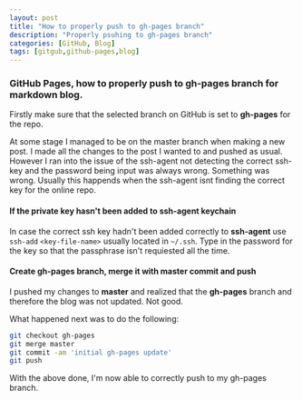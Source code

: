 ```yaml
---
layout: post
title: "How to properly push to gh-pages branch"
description: "Properly psuhing to gh-pages branch"
categories: [GitHub, Blog]
tags: [gitgub,github-pages,blog]
---
```


### GitHub Pages, how to properly push to gh-pages branch for markdown blog.

Firstly make sure that the selected branch on GitHub is set to **gh-pages** for the repo.

At some stage I managed to be on the master branch when making a new post. I made all the changes to the post I wanted to and pushed as usual.
However I ran into the issue of the ssh-agent not detecting the correct ssh-key and the password being input was always wrong. Something was wrong. Usually this happends when the ssh-agent isnt finding the correct key for the online repo.


#### If the private key hasn't been added to ssh-agent keychain

In case the correct ssh key hadn't been added correctly to **ssh-agent** use `ssh-add` `<key-file-name>` usually located in `~/.ssh`. Type in the password for the key so that the passphrase isn't requiested all the time.

#### Create gh-pages branch, merge it with master commit and push
I pushed my changes to **master** and realized that the **gh-pages** branch and therefore the blog was not updated. Not good.

What happened next was to do the following:

~~~bash
git checkout gh-pages
git merge master
git commit -am 'initial gh-pages update'
git push
~~~

With the above done, I'm now able to correctly push to my gh-pages branch.
